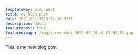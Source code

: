 ```yaml
---
templateKey: blog-post
title: my blog post
date: 2021-09-17T19:52:26.973Z
description: dasda
featuredpost: true
featuredimage: /img/screenshot-2021-09-10-at-08.52.01.jpg
---
```

This is my new blog post